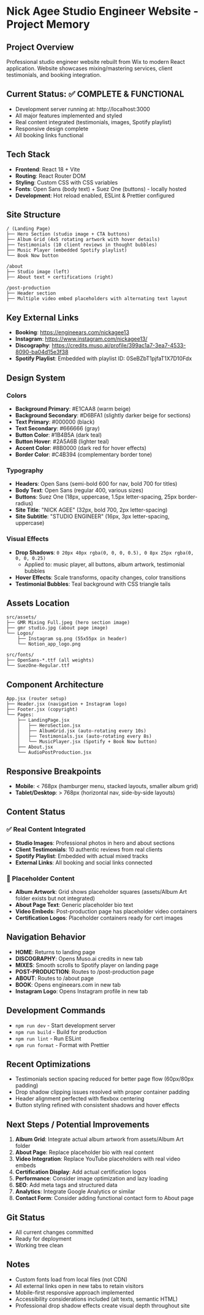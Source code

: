 # Nick Agee Studio Engineer Website - Project Memory

## Project Overview
Professional studio engineer website rebuilt from Wix to modern React application. Website showcases mixing/mastering services, client testimonials, and booking integration.

## Current Status: ✅ COMPLETE & FUNCTIONAL
- Development server running at: http://localhost:3000
- All major features implemented and styled
- Real content integrated (testimonials, images, Spotify playlist)
- Responsive design complete
- All booking links functional

## Tech Stack
- **Frontend**: React 18 + Vite
- **Routing**: React Router DOM
- **Styling**: Custom CSS with CSS variables
- **Fonts**: Open Sans (body text) + Suez One (buttons) - locally hosted
- **Development**: Hot reload enabled, ESLint & Prettier configured

## Site Structure
```
/ (Landing Page)
├── Hero Section (studio image + CTA buttons)
├── Album Grid (4x5 rotating artwork with hover details)
├── Testimonials (10 client reviews in thought bubbles)
├── Music Player (embedded Spotify playlist)
└── Book Now button

/about
├── Studio image (left)
├── About text + certifications (right)

/post-production
├── Header section
├── Multiple video embed placeholders with alternating text layout
```

## Key External Links
- **Booking**: https://engineears.com/nickagee13
- **Instagram**: https://www.instagram.com/nickagee13/
- **Discography**: https://credits.muso.ai/profile/399ac1a7-3ea7-4533-8090-ba04d15e3f38
- **Spotify Playlist**: Embedded with playlist ID: 0SeBZbT1pjfaT1X7D10Fdx

## Design System

### Colors
- **Background Primary**: #E1CAA8 (warm beige)
- **Background Secondary**: #D6BFA1 (slightly darker beige for sections)
- **Text Primary**: #000000 (black)
- **Text Secondary**: #666666 (gray)
- **Button Color**: #1B4B5A (dark teal)
- **Button Hover**: #2A5A6B (lighter teal)
- **Accent Color**: #8B0000 (dark red for hover effects)
- **Border Color**: #C4B394 (complementary border tone)

### Typography
- **Headers**: Open Sans (semi-bold 600 for nav, bold 700 for titles)
- **Body Text**: Open Sans (regular 400, various sizes)
- **Buttons**: Suez One (18px, uppercase, 1.5px letter-spacing, 25px border-radius)
- **Site Title**: "NICK AGEE" (32px, bold 700, 2px letter-spacing)
- **Site Subtitle**: "STUDIO ENGINEER" (16px, 3px letter-spacing, uppercase)

### Visual Effects
- **Drop Shadows**: `0 20px 40px rgba(0, 0, 0, 0.5), 0 8px 25px rgba(0, 0, 0, 0.25)`
  - Applied to: music player, all buttons, album artwork, testimonial bubbles
- **Hover Effects**: Scale transforms, opacity changes, color transitions
- **Testimonial Bubbles**: Teal background with CSS triangle tails

## Assets Location
```
src/assets/
├── GMR Mixing Full.jpeg (hero section image)
├── gmr studio.jpg (about page image)
└── Logos/
    ├── Instagram sq.png (55x55px in header)
    └── Notion_app_logo.png

src/fonts/
├── OpenSans-*.ttf (all weights)
└── SuezOne-Regular.ttf
```

## Component Architecture
```
App.jsx (router setup)
├── Header.jsx (navigation + Instagram logo)
├── Footer.jsx (copyright)
└── Pages:
    ├── LandingPage.jsx
    │   ├── HeroSection.jsx
    │   ├── AlbumGrid.jsx (auto-rotating every 10s)
    │   ├── Testimonials.jsx (auto-rotating every 8s)
    │   └── MusicPlayer.jsx (Spotify + Book Now button)
    ├── About.jsx
    └── AudioPostProduction.jsx
```

## Responsive Breakpoints
- **Mobile**: < 768px (hamburger menu, stacked layouts, smaller album grid)
- **Tablet/Desktop**: > 768px (horizontal nav, side-by-side layouts)

## Content Status

### ✅ Real Content Integrated
- **Studio Images**: Professional photos in hero and about sections
- **Client Testimonials**: 10 authentic reviews from real clients
- **Spotify Playlist**: Embedded with actual mixed tracks
- **External Links**: All booking and social links connected

### 🔄 Placeholder Content
- **Album Artwork**: Grid shows placeholder squares (assets/Album Art folder exists but not integrated)
- **About Page Text**: Generic placeholder bio text
- **Video Embeds**: Post-production page has placeholder video containers
- **Certification Logos**: Placeholder containers ready for cert images

## Navigation Behavior
- **HOME**: Returns to landing page
- **DISCOGRAPHY**: Opens Muso.ai credits in new tab
- **MIXES**: Smooth scrolls to Spotify player on landing page
- **POST-PRODUCTION**: Routes to /post-production page
- **ABOUT**: Routes to /about page
- **BOOK**: Opens engineears.com in new tab
- **Instagram Logo**: Opens Instagram profile in new tab

## Development Commands
- `npm run dev` - Start development server
- `npm run build` - Build for production
- `npm run lint` - Run ESLint
- `npm run format` - Format with Prettier

## Recent Optimizations
- Testimonials section spacing reduced for better page flow (60px/80px padding)
- Drop shadow clipping issues resolved with proper container padding
- Header alignment perfected with flexbox centering
- Button styling refined with consistent shadows and hover effects

## Next Steps / Potential Improvements
1. **Album Grid**: Integrate actual album artwork from assets/Album Art folder
2. **About Page**: Replace placeholder bio with real content
3. **Video Integration**: Replace YouTube placeholders with real video embeds
4. **Certification Display**: Add actual certification logos
5. **Performance**: Consider image optimization and lazy loading
6. **SEO**: Add meta tags and structured data
7. **Analytics**: Integrate Google Analytics or similar
8. **Contact Form**: Consider adding functional contact form to About page

## Git Status
- All current changes committed
- Ready for deployment
- Working tree clean

## Notes
- Custom fonts load from local files (not CDN)
- All external links open in new tabs to retain visitors
- Mobile-first responsive approach implemented
- Accessibility considerations included (alt texts, semantic HTML)
- Professional drop shadow effects create visual depth throughout site